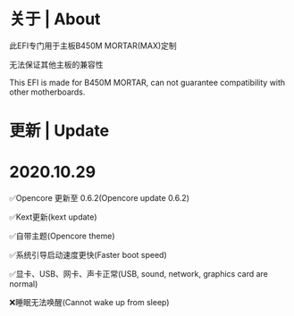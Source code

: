 # 关于 | About
此EFI专门用于主板B450M MORTAR(MAX)定制

无法保证其他主板的兼容性

This EFI is made for B450M MORTAR, can not guarantee compatibility with other motherboards.

# 更新 | Update

# 2020.10.29

✅Opencore 更新至 0.6.2(Opencore update 0.6.2)

✅Kext更新(kext update)

✅自带主题(Opencore theme)

✅系统引导启动速度更快(Faster boot speed)

✅显卡、USB、网卡、声卡正常(USB, sound, network, graphics card are normal)

❌睡眠无法唤醒(Cannot wake up from sleep)
